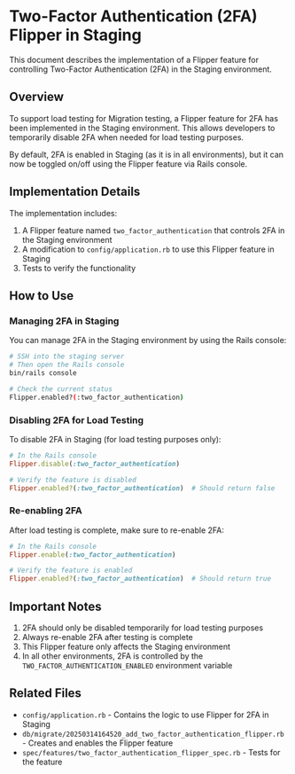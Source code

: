 # Two-Factor Authentication (2FA) Flipper in Staging

This document describes the implementation of a Flipper feature for controlling Two-Factor Authentication (2FA) in the Staging environment.

## Overview

To support load testing for Migration testing, a Flipper feature for 2FA has been implemented in the Staging environment. This allows developers to temporarily disable 2FA when needed for load testing purposes.

By default, 2FA is enabled in Staging (as it is in all environments), but it can now be toggled on/off using the Flipper feature via Rails console.

## Implementation Details

The implementation includes:

1. A Flipper feature named `two_factor_authentication` that controls 2FA in the Staging environment
2. A modification to `config/application.rb` to use this Flipper feature in Staging
3. Tests to verify the functionality

## How to Use

### Managing 2FA in Staging

You can manage 2FA in the Staging environment by using the Rails console:

```bash
# SSH into the staging server
# Then open the Rails console
bin/rails console

# Check the current status
Flipper.enabled?(:two_factor_authentication)
```

### Disabling 2FA for Load Testing

To disable 2FA in Staging (for load testing purposes only):

```ruby
# In the Rails console
Flipper.disable(:two_factor_authentication)

# Verify the feature is disabled
Flipper.enabled?(:two_factor_authentication)  # Should return false
```

### Re-enabling 2FA

After load testing is complete, make sure to re-enable 2FA:

```ruby
# In the Rails console
Flipper.enable(:two_factor_authentication)

# Verify the feature is enabled
Flipper.enabled?(:two_factor_authentication)  # Should return true
```

## Important Notes

1. 2FA should only be disabled temporarily for load testing purposes
2. Always re-enable 2FA after testing is complete
3. This Flipper feature only affects the Staging environment
4. In all other environments, 2FA is controlled by the `TWO_FACTOR_AUTHENTICATION_ENABLED` environment variable

## Related Files

- `config/application.rb` - Contains the logic to use Flipper for 2FA in Staging
- `db/migrate/20250314164520_add_two_factor_authentication_flipper.rb` - Creates and enables the Flipper feature
- `spec/features/two_factor_authentication_flipper_spec.rb` - Tests for the feature
